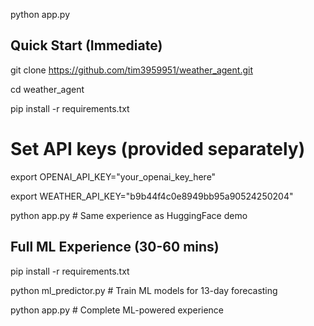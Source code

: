 
python app.py
## Quick Start (Immediate)

git clone https://github.com/tim3959951/weather_agent.git

cd weather_agent

pip install -r requirements.txt

# Set API keys (provided separately)
export OPENAI_API_KEY="your_openai_key_here"

export WEATHER_API_KEY="b9b44f4c0e8949bb95a90524250204"

python app.py  # Same experience as HuggingFace demo

## Full ML Experience (30-60 mins)  
pip install -r requirements.txt

python ml_predictor.py  # Train ML models for 13-day forecasting

python app.py          # Complete ML-powered experience
